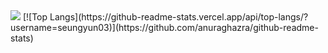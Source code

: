 <img src="https://capsule-render.vercel.app/api?type=wave&color=auto&height=300&section=header&text=seungyoon%20&fontSize=90" />
[![Top Langs](https://github-readme-stats.vercel.app/api/top-langs/?username=seungyun03)](https://github.com/anuraghazra/github-readme-stats)
